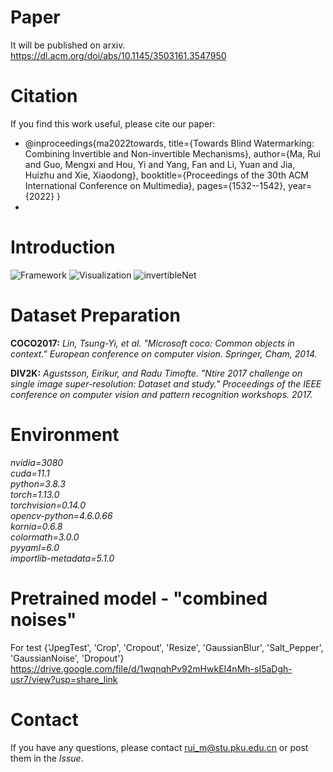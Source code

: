 # Paper

It will be published on arxiv.
https://dl.acm.org/doi/abs/10.1145/3503161.3547950

# Citation

If you find this work useful, please cite our paper:

- @inproceedings{ma2022towards,
  title={Towards Blind Watermarking: Combining Invertible and Non-invertible Mechanisms},
  author={Ma, Rui and Guo, Mengxi and Hou, Yi and Yang, Fan and Li, Yuan and Jia, Huizhu and Xie, Xiaodong},
  booktitle={Proceedings of the 30th ACM International Conference on Multimedia},
  pages={1532--1542},
  year={2022}
  }
-

# Introduction

![Framework](https://github.com/rmpku/CIN/blob/main/images/1.jpg)
![Visualization](https://github.com/rmpku/CIN/blob/main/images/2.jpg)
![invertibleNet](https://github.com/rmpku/CIN/blob/main/images/6.jpg)

# Dataset Preparation

**COCO2017:** _Lin, Tsung-Yi, et al. "Microsoft coco: Common objects in context." European conference on computer vision. Springer, Cham, 2014._

**DIV2K:** _Agustsson, Eirikur, and Radu Timofte. "Ntire 2017 challenge on single image super-resolution: Dataset and study." Proceedings of the IEEE conference on computer vision and pattern recognition workshops. 2017._

# Environment

_nvidia=3080  
cuda=11.1  
python=3.8.3  
torch=1.13.0  
torchvision=0.14.0  
opencv-python=4.6.0.66  
kornia=0.6.8  
colormath=3.0.0  
pyyaml=6.0  
importlib-metadata=5.1.0_

# Pretrained model - "combined noises"

For test {'JpegTest', 'Crop', 'Cropout', 'Resize', 'GaussianBlur', 'Salt_Pepper', 'GaussianNoise', 'Dropout'}  
https://drive.google.com/file/d/1wqnqhPv92mHwkEI4nMh-sI5aDgh-usr7/view?usp=share_link

# Contact

If you have any questions, please contact rui_m@stu.pku.edu.cn or post them in the _Issue_.
